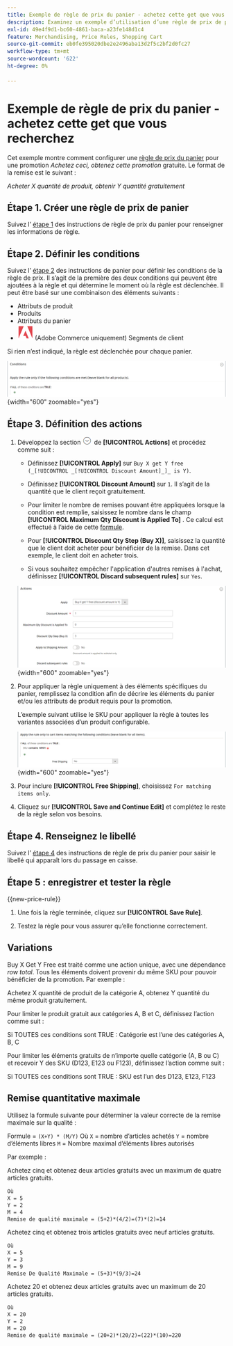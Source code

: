 ```yaml
---
title: Exemple de règle de prix du panier - achetez cette get que vous recherchez
description: Examinez un exemple d’utilisation d’une règle de prix de panier pour proposer une promotion "achetez-obtenez-cela".
exl-id: 49e4f9d1-bc60-4861-baca-a23fe148d1c4
feature: Merchandising, Price Rules, Shopping Cart
source-git-commit: eb0fe395020dbe2e2496aba13d2f5c2bf2d0fc27
workflow-type: tm+mt
source-wordcount: '622'
ht-degree: 0%

---
```


# Exemple de règle de prix du panier - achetez cette get que vous recherchez

Cet exemple montre comment configurer une [règle de prix du panier](price-rules-cart.md) pour une promotion _Achetez ceci, obtenez cette promotion_ gratuite. Le format de la remise est le suivant :

_Acheter X quantité de produit, obtenir Y quantité gratuitement_

## Étape 1. Créer une règle de prix de panier

Suivez l’ [étape 1](price-rules-cart.md) des instructions de règle de prix du panier pour renseigner les informations de règle.

## Étape 2. Définir les conditions

Suivez l’ [étape 2](price-rules-cart.md) des instructions de panier pour définir les conditions de la règle de prix. Il s’agit de la première des deux conditions qui peuvent être ajoutées à la règle et qui détermine le moment où la règle est déclenchée. Il peut être basé sur une combinaison des éléments suivants :

- Attributs de produit
- Produits
- Attributs du panier
- ![Adobe Commerce](../assets/adobe-logo.svg) (Adobe Commerce uniquement) Segments de client

Si rien n’est indiqué, la règle est déclenchée pour chaque panier.

![Règle de prix du panier - condition](./assets/buy-x-get-y-condition-default.png){width="600" zoomable="yes"}

## Étape 3. Définition des actions

1. Développez la section ![Sélecteur d’extension](../assets/icon-display-expand.png) de **[!UICONTROL Actions]** et procédez comme suit :

   - Définissez **[!UICONTROL Apply]** sur `Buy X get Y free (_[!UICONTROL _[!UICONTROL Discount Amount]_]_ is Y)`.

   - Définissez **[!UICONTROL Discount Amount]** sur `1`. Il s’agit de la quantité que le client reçoit gratuitement.

   - Pour limiter le nombre de remises pouvant être appliquées lorsque la condition est remplie, saisissez le nombre dans le champ **[!UICONTROL Maximum Qty Discount is Applied To]** . Ce calcul est effectué à l’aide de cette [formule](#maximum-quantity-discount).

   - Pour **[!UICONTROL Discount Qty Step (Buy X)]**, saisissez la quantité que le client doit acheter pour bénéficier de la remise. Dans cet exemple, le client doit en acheter trois.

   - Si vous souhaitez empêcher l&#39;application d&#39;autres remises à l&#39;achat, définissez **[!UICONTROL Discard subsequent rules]** sur `Yes`.

   ![Règle de prix du panier - achat 3 obtenir 1 gratuit](./assets/buy-3-get-1-actions.png){width="600" zoomable="yes"}

1. Pour appliquer la règle uniquement à des éléments spécifiques du panier, remplissez la condition afin de décrire les éléments du panier et/ou les attributs de produit requis pour la promotion.

   L’exemple suivant utilise le SKU pour appliquer la règle à toutes les variantes associées d’un produit configurable.

   ![Règle de prix du panier - condition pour les articles de panier](./assets/buy-3-get-1-actions-condition.png){width="600" zoomable="yes"}

1. Pour inclure **[!UICONTROL Free Shipping]**, choisissez `For matching items only`.

1. Cliquez sur **[!UICONTROL Save and Continue Edit]** et complétez le reste de la règle selon vos besoins.

## Étape 4. Renseignez le libellé

Suivez l’ [étape 4](price-rules-cart.md) des instructions de règle de prix du panier pour saisir le libellé qui apparaît lors du passage en caisse.

## Étape 5 : enregistrer et tester la règle

{{new-price-rule}}

1. Une fois la règle terminée, cliquez sur **[!UICONTROL Save Rule]**.

1. Testez la règle pour vous assurer qu’elle fonctionne correctement.

## Variations

Buy X Get Y Free est traité comme une action unique, avec une dépendance _row total_. Tous les éléments doivent provenir du même SKU pour pouvoir bénéficier de la promotion. Par exemple :

Achetez X quantité de produit de la catégorie A, obtenez Y quantité du même produit gratuitement.

Pour limiter le produit gratuit aux catégories A, B et C, définissez l’action comme suit :

Si TOUTES ces conditions sont TRUE :
Catégorie est l’une des catégories A, B, C

Pour limiter les éléments gratuits de n’importe quelle catégorie (A, B ou C) et recevoir Y des SKU (D123, E123 ou F123), définissez l’action comme suit :

Si TOUTES ces conditions sont TRUE :
SKU est l’un des D123, E123, F123

## Remise quantitative maximale

Utilisez la formule suivante pour déterminer la valeur correcte de la remise maximale sur la qualité :

Formule = `(X+Y) * (M/Y)`
Où
`X` = nombre d’articles achetés
`Y` = nombre d’éléments libres
`M` = Nombre maximal d’éléments libres autorisés

Par exemple :

Achetez cinq et obtenez deux articles gratuits avec un maximum de quatre articles gratuits.

    Où
    X = 5
    Y = 2
    M = 4
    Remise de qualité maximale = (5+2)*(4/2)=(7)*(2)=14

Achetez cinq et obtenez trois articles gratuits avec neuf articles gratuits.

    Où
    X = 5
    Y = 3
    M = 9
    Remise De Qualité Maximale = (5+3)*(9/3)=24

Achetez 20 et obtenez deux articles gratuits avec un maximum de 20 articles gratuits.

    Où
    X = 20
    Y = 2
    M = 20
    Remise de qualité maximale = (20+2)*(20/2)=(22)*(10)=220
